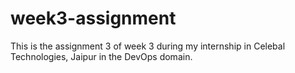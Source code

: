 # week3-assignment
This is the assignment 3 of week 3 during my internship in Celebal Technologies, Jaipur in the DevOps domain.

